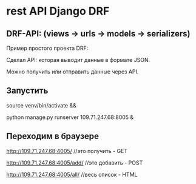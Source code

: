 # rest API Django DRF

## DRF-API: (views -> urls -> models -> serializers)

Пример простого проекта DRF: 

Сделал API: которая выводит данные в формате JSON.

Можно получить или отправить данные через API.

## Запустить

source venv/bin/activate && 

python manage.py runserver 109.71.247.68:8005 &

## Переходим в браузере

http://109.71.247.68:4005/       //это получить - GET

http://109.71.247.68:4005/add/   //это добавить - POST

http://109.71.247.68:4005/all/   //весь список - HTML 
